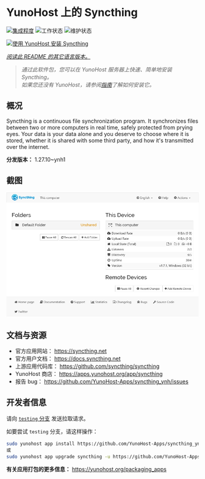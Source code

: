 <!--
注意：此 README 由 <https://github.com/YunoHost/apps/tree/master/tools/readme_generator> 自动生成
请勿手动编辑。
-->

# YunoHost 上的 Syncthing

[![集成程度](https://dash.yunohost.org/integration/syncthing.svg)](https://ci-apps.yunohost.org/ci/apps/syncthing/) ![工作状态](https://ci-apps.yunohost.org/ci/badges/syncthing.status.svg) ![维护状态](https://ci-apps.yunohost.org/ci/badges/syncthing.maintain.svg)

[![使用 YunoHost 安装 Syncthing](https://install-app.yunohost.org/install-with-yunohost.svg)](https://install-app.yunohost.org/?app=syncthing)

*[阅读此 README 的其它语言版本。](./ALL_README.md)*

> *通过此软件包，您可以在 YunoHost 服务器上快速、简单地安装 Syncthing。*  
> *如果您还没有 YunoHost，请参阅[指南](https://yunohost.org/install)了解如何安装它。*

## 概况

Syncthing is a continuous file synchronization program. It synchronizes files between two or more computers in real time, safely protected from prying eyes. Your data is your data alone and you deserve to choose where it is stored, whether it is shared with some third party, and how it's transmitted over the internet.


**分发版本：** 1.27.10~ynh1

## 截图

![Syncthing 的截图](./doc/screenshots/screenshot1.png)

## 文档与资源

- 官方应用网站： <https://syncthing.net>
- 官方用户文档： <https://docs.syncthing.net>
- 上游应用代码库： <https://github.com/syncthing/syncthing>
- YunoHost 商店： <https://apps.yunohost.org/app/syncthing>
- 报告 bug： <https://github.com/YunoHost-Apps/syncthing_ynh/issues>

## 开发者信息

请向 [`testing` 分支](https://github.com/YunoHost-Apps/syncthing_ynh/tree/testing) 发送拉取请求。

如要尝试 `testing` 分支，请这样操作：

```bash
sudo yunohost app install https://github.com/YunoHost-Apps/syncthing_ynh/tree/testing --debug
或
sudo yunohost app upgrade syncthing -u https://github.com/YunoHost-Apps/syncthing_ynh/tree/testing --debug
```

**有关应用打包的更多信息：** <https://yunohost.org/packaging_apps>
